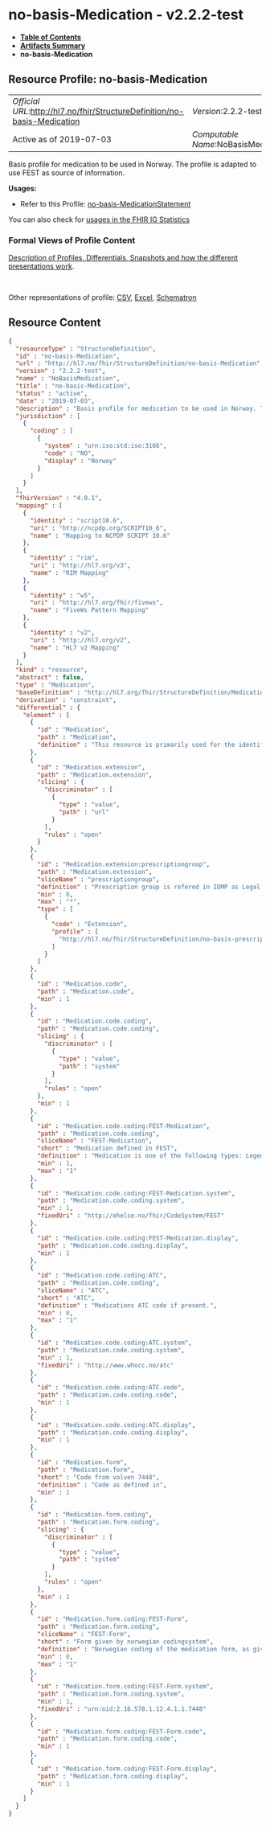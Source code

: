 # no-basis-Medication - v2.2.2-test

* [**Table of Contents**](toc.md)
* [**Artifacts Summary**](artifacts.md)
* **no-basis-Medication**

## Resource Profile: no-basis-Medication 

| | |
| :--- | :--- |
| *Official URL*:http://hl7.no/fhir/StructureDefinition/no-basis-Medication | *Version*:2.2.2-test |
| Active as of 2019-07-03 | *Computable Name*:NoBasisMedication |

 
Basis profile for medication to be used in Norway. The profile is adapted to use FEST as source of information. 

**Usages:**

* Refer to this Profile: [no-basis-MedicationStatement](StructureDefinition-no-basis-MedicationStatement.md)

You can also check for [usages in the FHIR IG Statistics](https://packages2.fhir.org/xig/hl7.fhir.no.basis|current/StructureDefinition/no-basis-Medication)

### Formal Views of Profile Content

 [Description of Profiles, Differentials, Snapshots and how the different presentations work](http://build.fhir.org/ig/FHIR/ig-guidance/readingIgs.html#structure-definitions). 

 

Other representations of profile: [CSV](StructureDefinition-no-basis-Medication.csv), [Excel](StructureDefinition-no-basis-Medication.xlsx), [Schematron](StructureDefinition-no-basis-Medication.sch) 



## Resource Content

```json
{
  "resourceType" : "StructureDefinition",
  "id" : "no-basis-Medication",
  "url" : "http://hl7.no/fhir/StructureDefinition/no-basis-Medication",
  "version" : "2.2.2-test",
  "name" : "NoBasisMedication",
  "title" : "no-basis-Medication",
  "status" : "active",
  "date" : "2019-07-03",
  "description" : "Basis profile for medication to be used in Norway. The profile is adapted to use FEST as source of information.",
  "jurisdiction" : [
    {
      "coding" : [
        {
          "system" : "urn:iso:std:iso:3166",
          "code" : "NO",
          "display" : "Norway"
        }
      ]
    }
  ],
  "fhirVersion" : "4.0.1",
  "mapping" : [
    {
      "identity" : "script10.6",
      "uri" : "http://ncpdp.org/SCRIPT10_6",
      "name" : "Mapping to NCPDP SCRIPT 10.6"
    },
    {
      "identity" : "rim",
      "uri" : "http://hl7.org/v3",
      "name" : "RIM Mapping"
    },
    {
      "identity" : "w5",
      "uri" : "http://hl7.org/fhir/fivews",
      "name" : "FiveWs Pattern Mapping"
    },
    {
      "identity" : "v2",
      "uri" : "http://hl7.org/v2",
      "name" : "HL7 v2 Mapping"
    }
  ],
  "kind" : "resource",
  "abstract" : false,
  "type" : "Medication",
  "baseDefinition" : "http://hl7.org/fhir/StructureDefinition/Medication",
  "derivation" : "constraint",
  "differential" : {
    "element" : [
      {
        "id" : "Medication",
        "path" : "Medication",
        "definition" : "This resource is primarily used for the identification and definition of a medication. It covers the ingredients and the packaging for a medication.\r\n\r\nThe resource has been changed to support norwegian FEST. The following changes are done:\r\n- it is required to use a code identifying the medication in FEST. Special use when medication not present in FEST.\r\n- ATC is a prefered code and should allways be identied if medication is present in FEST.\r\n- isBrand is a required filed. \r\n- form is required and will follow norwegian codingsystem\r\n- the profile is extended with no-basis-Prescriptiongroup"
      },
      {
        "id" : "Medication.extension",
        "path" : "Medication.extension",
        "slicing" : {
          "discriminator" : [
            {
              "type" : "value",
              "path" : "url"
            }
          ],
          "rules" : "open"
        }
      },
      {
        "id" : "Medication.extension:prescriptiongroup",
        "path" : "Medication.extension",
        "sliceName" : "prescriptiongroup",
        "definition" : "Prescription group is refered in IDMP as Legal status of supply.",
        "min" : 0,
        "max" : "*",
        "type" : [
          {
            "code" : "Extension",
            "profile" : [
              "http://hl7.no/fhir/StructureDefinition/no-basis-prescriptiongroup"
            ]
          }
        ]
      },
      {
        "id" : "Medication.code",
        "path" : "Medication.code",
        "min" : 1
      },
      {
        "id" : "Medication.code.coding",
        "path" : "Medication.code.coding",
        "slicing" : {
          "discriminator" : [
            {
              "type" : "value",
              "path" : "system"
            }
          ],
          "rules" : "open"
        },
        "min" : 1
      },
      {
        "id" : "Medication.code.coding:FEST-Medication",
        "path" : "Medication.code.coding",
        "sliceName" : "FEST-Medication",
        "short" : "Medication defined in FEST",
        "definition" : "Medication is one of the following types: LegemiddelVirkestoff, LegemiddelMerkevare, Legemiddelpakning, Legemiddeldose.",
        "min" : 1,
        "max" : "1"
      },
      {
        "id" : "Medication.code.coding:FEST-Medication.system",
        "path" : "Medication.code.coding.system",
        "min" : 1,
        "fixedUri" : "http://ehelse.no/fhir/CodeSystem/FEST"
      },
      {
        "id" : "Medication.code.coding:FEST-Medication.display",
        "path" : "Medication.code.coding.display",
        "min" : 1
      },
      {
        "id" : "Medication.code.coding:ATC",
        "path" : "Medication.code.coding",
        "sliceName" : "ATC",
        "short" : "ATC",
        "definition" : "Medications ATC code if present.",
        "min" : 0,
        "max" : "1"
      },
      {
        "id" : "Medication.code.coding:ATC.system",
        "path" : "Medication.code.coding.system",
        "min" : 1,
        "fixedUri" : "http://www.whocc.no/atc"
      },
      {
        "id" : "Medication.code.coding:ATC.code",
        "path" : "Medication.code.coding.code",
        "min" : 1
      },
      {
        "id" : "Medication.code.coding:ATC.display",
        "path" : "Medication.code.coding.display",
        "min" : 1
      },
      {
        "id" : "Medication.form",
        "path" : "Medication.form",
        "short" : "Code from volven 7448",
        "definition" : "Code as defined in",
        "min" : 1
      },
      {
        "id" : "Medication.form.coding",
        "path" : "Medication.form.coding",
        "slicing" : {
          "discriminator" : [
            {
              "type" : "value",
              "path" : "system"
            }
          ],
          "rules" : "open"
        },
        "min" : 1
      },
      {
        "id" : "Medication.form.coding:FEST-Form",
        "path" : "Medication.form.coding",
        "sliceName" : "FEST-Form",
        "short" : "Form given by norwegian codingsystem",
        "definition" : "Norwegian coding of the medication form, as given in FEST and based on codingsystem 7448.",
        "min" : 0,
        "max" : "1"
      },
      {
        "id" : "Medication.form.coding:FEST-Form.system",
        "path" : "Medication.form.coding.system",
        "min" : 1,
        "fixedUri" : "urn:oid:2.16.578.1.12.4.1.1.7448"
      },
      {
        "id" : "Medication.form.coding:FEST-Form.code",
        "path" : "Medication.form.coding.code",
        "min" : 1
      },
      {
        "id" : "Medication.form.coding:FEST-Form.display",
        "path" : "Medication.form.coding.display",
        "min" : 1
      }
    ]
  }
}

```
